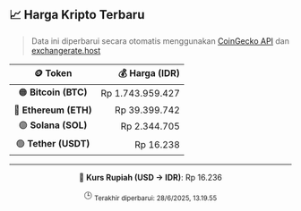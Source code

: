 

<!-- HARGA_KRIPTO -->
## 📈 Harga Kripto Terbaru

> Data ini diperbarui secara otomatis menggunakan [CoinGecko API](https://www.coingecko.com/) dan [exchangerate.host](https://exchangerate.host/)

<div align="center">

| 🪙 Token | 💰 Harga (IDR) |
|:------:|---------------:|
| 🟠 **Bitcoin (BTC)**   | Rp 1.743.959.427 |
| 🔵 **Ethereum (ETH)**  | Rp 39.399.742 |
| 🟣 **Solana (SOL)**    | Rp 2.344.705 |
| 🟢 **Tether (USDT)**   | Rp 16.238 |

---

💱 **Kurs Rupiah (USD → IDR)**: Rp 16.236

🕒 <sub>Terakhir diperbarui: 28/6/2025, 13.19.55</sub>

</div>
<!-- /HARGA_KRIPTO -->